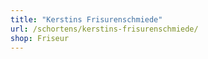 ```yaml
---
title: "Kerstins Frisurenschmiede"
url: /schortens/kerstins-frisurenschmiede/
shop: Friseur
---
```

